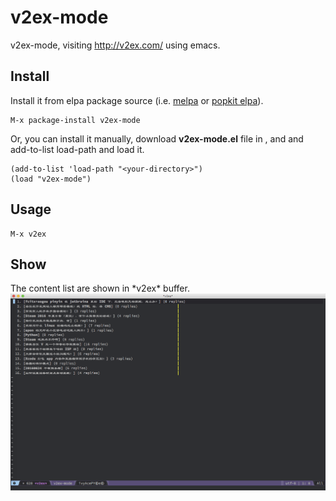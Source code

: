 # v2ex-mode
v2ex-mode, visiting http://v2ex.com/ using emacs.

## Install
Install it from elpa package source (i.e. [melpa](https://melpa.org/) or [popkit elpa](https://elpa.popkit.org/)).  
```elisp
M-x package-install v2ex-mode
```

Or, you can install it manually, download **v2ex-mode.el** file in <your-directory>, and
and add-to-list load-path and load it.  
```elisp
(add-to-list 'load-path "<your-directory>")
(load "v2ex-mode")
```

## Usage
```elisp
M-x v2ex
```

## Show
The content list are shown in \*v2ex* buffer.  
![](v2ex.png "v2ex conent list")
